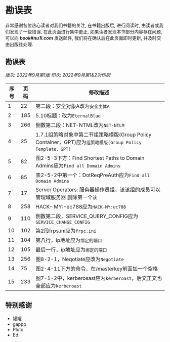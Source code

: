 # 勘误表

非常感谢各位热心读者对我们书籍的关注, 在书籍出版后, 进行阅读时, 由读者或我们发现了一些错误, 在此页面进行集中更正, 如果读者发现本书部分内容存在问题, 可以向 ***book#nu1l.com*** 发送邮件, 我们将在确认后在此页面即时更新, 并及时交由出版社处理.

## 勘误表

*版次: 2022年9月第1版 印次: 2022年9月第1&2次印刷*

| 序号 | 页码   | 修改描述                                                                                      |
| -- | ---- | -----------------------------------------------------------------------------------------                                                       |
| 1  | 22 | 第二段：安全对象A改为`安全主体A`                                 |
| 2  | 185 | 5.10标题：改为`EternalBlue`                                    |
| 3  | 266 | 倒数第二段：NET-NTML改为`NET-NTLM`                              |
| 4  | 25 | 1.7.1组策略对象中第二节组策略模版(Group Policy Container，GPT)应为`组策略模版(Group Policy Template，GPT)`                             |
| 5  | 82 | 图2-5-3下方：Find Shortest Paths to Domain Admins应为`Find all Domain Admins`                             |
| 6  | 85 | 表2-5-2中第一个：DotReqPreAuth应为`Find all Domain Admins`                             |
| 7  | 17 | Server Operators: 服务器操作员组，该该组的成员可以管理域服务器 删除第一个`该`                             |
| 8  | 258 | HACK- MY:-ec788应为`HACK-MY:ec788`                            |
| 9  | 110 | 倒数第二段，SERVICE_QUERY_CONFIG应为`SERVICE_CHANGE_CONFIG`                            |
| 10  | 102 | 第2段frps.ini应为`frpc.ini`                      |
| 11  | 104 | 第八行，ip地址应为`绑定的端口`                   |
| 12  | 105 | 最后一行，ip地址应为`绑定的端口`                      |
| 13  | 256 | 图8-2-1，Neqotiate应改为`Negotiate`                 |
| 14  | 75 | 图2-4-11下方的命令，在/masterkey前面加一个空格                   |
| 15  | 233 | 图7-1-2中，kerberosast应为`kerberoast`，后文正文也全部应为`kerberoast`    |


## 特别感谢
- 罐罐
- gappp
- Pluto
- Ed
